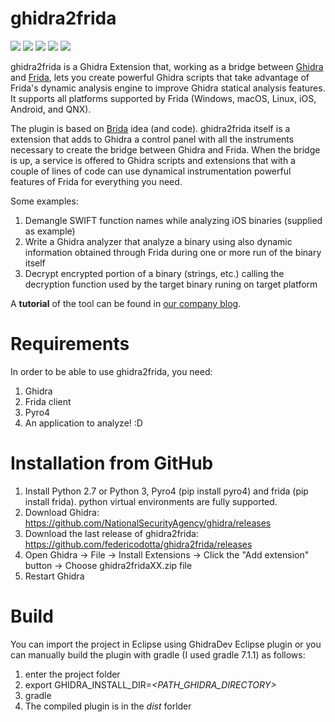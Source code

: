 # ghidra2frida
[![](https://img.shields.io/github/stars/federicodotta/ghidra2frida.svg?color=yellow)](https://github.com/federicodotta/ghidra2frida)
[![](https://img.shields.io/github/forks/federicodotta/ghidra2frida.svg?color=green)](https://github.com/federicodotta/ghidra2frida)
[![](https://img.shields.io/github/issues-raw/federicodotta/ghidra2frida.svg?color=red)](https://github.com/federicodotta/ghidra2frida/issues)
[![](https://img.shields.io/badge/license-MIT%20License-red.svg?color=lightgray)](https://opensource.org/licenses/MIT) 
[![](https://img.shields.io/badge/twitter-apps3c-blue.svg)](https://twitter.com/apps3c)

ghidra2frida is a Ghidra Extension that, working as a bridge between [Ghidra](https://ghidra-sre.org/) and [Frida](https://www.frida.re/), lets you create powerful Ghidra scripts that take advantage of Frida's dynamic analysis engine to improve Ghidra statical analysis features. It supports all platforms supported by Frida (Windows, macOS, Linux, iOS, Android, and QNX).

The plugin is based on [Brida](https://github.com/federicodotta/Brida) idea (and code). ghidra2frida itself is a extension that adds to Ghidra a control panel with all the instruments necessary to create the bridge between Ghidra and Frida. When the bridge is up, a service is offered to Ghidra scripts and extensions that with a couple of lines of code can use dynamical instrumentation powerful features of Frida for everything you need.

Some examples:

1. Demangle SWIFT function names while analyzing iOS binaries (supplied as example)
2. Write a Ghidra analyzer that analyze a binary using also dynamic information obtained through Frida during one or more run of the binary itself
3. Decrypt encrypted portion of a binary (strings, etc.) calling the decryption function used by the target binary runing on target platform

A **tutorial** of the tool can be found in [our company blog](https://security.humanativaspa.it/ghidra2frida-the-new-bridge-between-ghidra-and-frida/).

# Requirements
In order to be able to use ghidra2frida, you need:
1.	Ghidra
2.	Frida client
3.	Pyro4
4.	An application to analyze! :D

# Installation from GitHub
1.	Install Python 2.7 or Python 3, Pyro4 (pip install pyro4) and frida (pip install frida). python virtual environments are fully supported.
2.	Download Ghidra: https://github.com/NationalSecurityAgency/ghidra/releases
3.	Download the last release of ghidra2frida: https://github.com/federicodotta/ghidra2frida/releases
4.	Open Ghidra -> File -> Install Extensions -> Click the "Add extension" button -> Choose ghidra2fridaXX.zip file
5.	Restart Ghidra

# Build

You can import the project in Eclipse using GhidraDev Eclipse plugin or you can manually build the plugin with gradle (I used gradle 7.1.1) as follows:
1. enter the project folder
2. export GHIDRA_INSTALL_DIR=*<PATH_GHIDRA_DIRECTORY>*
3. gradle
4. The compiled plugin is in the *dist* forlder
